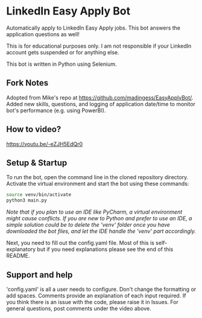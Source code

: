 # LinkedIn Easy Apply Bot
Automatically apply to LinkedIn Easy Apply jobs. This bot answers the application questions as well!

This is for educational purposes only. I am not responsible if your LinkedIn account gets suspended or for anything else.

This bot is written in Python using Selenium.

## Fork Notes

Adopted from Mike's repo at https://github.com/madingess/EasyApplyBot/. 
Added new skills, questions, and logging of application date/time to monitor bot's performance (e.g. using PowerBI).

## How to video?
https://youtu.be/-eZJH5EdQr0

## Setup & Startup

To run the bot, open the command line in the cloned repository directory. Activate the virtual environment and start the bot using these commands:
```bash
source venv/bin/activate
python3 main.py
```
_Note that if you plan to use an IDE like PyCharm, a virtual environment might cause conflicts. If you are new to Python and prefer to use an IDE, a simple solution could be to delete the 'venv' folder once you have downloaded the bot files, and let the IDE handle the 'venv' part accordingly._

Next, you need to fill out the config.yaml file. Most of this is self-explanatory but if you need explanations please see the end of this README.

## Support and help
'config.yaml' is all a user needs to configure. Don't change the formatting or add spaces. Comments provide an explanation of each input required. If you think there is an issue with the code, please raise it in Issues. For general questions, post comments under the video above.
